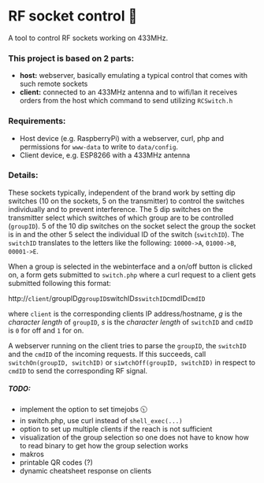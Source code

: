 # RF socket control :electric_plug:
A tool to control RF sockets working on 433MHz.

### This project is based on 2 parts:
  * **host:** webserver, basically emulating a typical control that comes with such remote sockets
  * **client:** connected to an 433MHz antenna and to wifi/lan it receives orders from the host which command to send utilizing `RCSwitch.h`
  
  
### Requirements: 
  * Host device (e.g. RaspberryPi) with a webserver, curl, php and permissions for `www-data` to write to `data/config`.
  * Client device, e.g. ESP8266 with a 433MHz antenna
  
  
### Details:
These sockets typically, independent of the brand work by setting dip switches (10 on the sockets, 5 on the transmitter) to control the switches individually and to prevent interference. The 5 dip switches on the transmitter select which switches of which group are to be controlled (`groupID`). 5 of the 10 dip switches on the socket select the group the socket is in and the other 5 select the individual ID of the switch (`switchID`). The `switchID` translates to the letters like the following: `10000->A`, `01000->B`, `00001->E`.

When a group is selected in the webinterface and a on/off button is clicked on, a form gets submitted to `switch.php` where a curl request to a client gets submitted following this format: 

http://`client`/groupID*g*`groupID`switchID*s*`switchID`cmdID`cmdID`

where `client` is the corresponding clients IP address/hostname, *g* is the *character length* of `groupID`, *s* is the *character length* of `switchID` and `cmdID` is `0` for off and `1` for on.

A webserver running on the client tries to parse the `groupID`, the `switchID` and the `cmdID` of the incoming requests. If this succeeds, call `switchOn(groupID, switchID)` or `siwtchOff(groupID, switchID)` in respect to `cmdID` to send the corresponding RF signal.


##### TODO:
  * implement the option to set timejobs :clock1030:
  * in switch.php, use curl instead of `shell_exec(...)`
  * option to set up multiple clients if the reach is not sufficient
  * visualization of the group selection so one does not have to know how to read binary to get how the group selection works 
  * makros
  * printable QR codes (?)
  * dynamic cheatsheet response on clients
  
